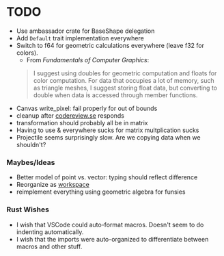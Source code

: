 # TODO

* Use ambassador crate for BaseShape delegation
* Add `Default` trait implementation everywhere
* Switch to f64 for geometric calculations everywhere (leave f32 for colors).
    - From _Fundamentals of Computer Graphics_:
    > I suggest using doubles for geometric computation and floats for color computation. For data that occupies a lot of memory, such as triangle meshes, I suggest storing float data, but converting to double when data is accessed through member functions.
* Canvas write_pixel: fail properly for out of bounds
* cleanup after [codereview.se](https://codereview.stackexchange.com/questions/236895/color-and-canvas-implementations-in-rust-for-ray-tracer-challenge) responds
* transformation should probably all be in matrix
* Having to use & everywhere sucks for matrix multplication sucks
* Projectile seems surprisingly slow. Are we copying data when we shouldn't?

### Maybes/Ideas

* Better model of point vs. vector: typing should reflect difference
* Reorganize as [workspace](https://doc.rust-lang.org/cargo/reference/manifest.html#the-workspace-section)
* reimplement everything using geometric algebra for funsies


### Rust Wishes
* I wish that VSCode could auto-format macros. Doesn't seem to do indenting automatically.
* I wish that the imports were auto-organized to differentiate between macros and other stuff.
